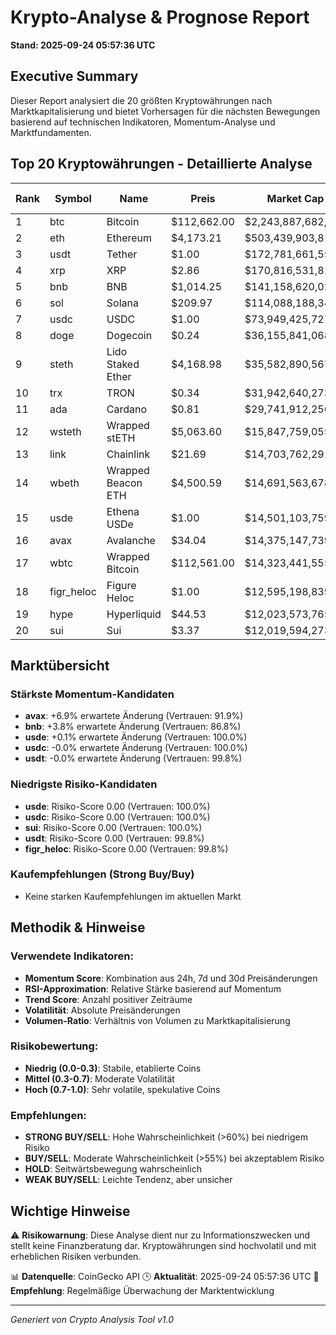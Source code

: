 # Krypto-Analyse & Prognose Report
**Stand: 2025-09-24 05:57:36 UTC**

## Executive Summary

Dieser Report analysiert die 20 größten Kryptowährungen nach Marktkapitalisierung und bietet Vorhersagen für die nächsten Bewegungen basierend auf technischen Indikatoren, Momentum-Analyse und Marktfundamenten.

## Top 20 Kryptowährungen - Detaillierte Analyse

|   Rank | Symbol     | Name               | Preis       | Market Cap         | Wahrscheinlichkeit ↑   | Wahrscheinlichkeit ↓   | Seitwärts   | Erwartete Änderung   | Empfehlung   | Vertrauen   |
|--------|------------|--------------------|-------------|--------------------|------------------------|------------------------|-------------|----------------------|--------------|-------------|
|      1 | btc        | Bitcoin            | $112,662.00 | $2,243,887,682,951 | 35.7%                  | 42.9%                  | 21.4%       | -0.5%                | WEAK SELL    | 99.6%       |
|      2 | eth        | Ethereum           | $4,173.21   | $503,439,903,813   | 26.7%                  | 53.3%                  | 20.0%       | -2.8%                | WEAK SELL    | 98.3%       |
|      3 | usdt       | Tether             | $1.00       | $172,781,661,553   | 36.7%                  | 43.3%                  | 20.0%       | -0.0%                | WEAK SELL    | 99.8%       |
|      4 | xrp        | XRP                | $2.86       | $170,816,531,818   | 35.7%                  | 42.9%                  | 21.4%       | -1.6%                | WEAK SELL    | 97.6%       |
|      5 | bnb        | BNB                | $1,014.25   | $141,158,620,025   | 53.3%                  | 26.7%                  | 20.0%       | +3.8%                | WEAK BUY     | 86.8%       |
|      6 | sol        | Solana             | $209.97     | $114,088,188,349   | 35.7%                  | 42.9%                  | 21.4%       | -2.0%                | WEAK SELL    | 83.0%       |
|      7 | usdc       | USDC               | $1.00       | $73,949,425,727    | 36.7%                  | 43.3%                  | 20.0%       | -0.0%                | WEAK SELL    | 100.0%      |
|      8 | doge       | Dogecoin           | $0.24       | $36,155,841,068    | 35.7%                  | 42.9%                  | 21.4%       | -0.9%                | WEAK SELL    | 97.7%       |
|      9 | steth      | Lido Staked Ether  | $4,168.98   | $35,582,890,567    | 26.7%                  | 53.3%                  | 20.0%       | -2.8%                | WEAK SELL    | 98.2%       |
|     10 | trx        | TRON               | $0.34       | $31,942,640,273    | 35.7%                  | 42.9%                  | 21.4%       | -1.1%                | WEAK SELL    | 95.4%       |
|     11 | ada        | Cardano            | $0.81       | $29,741,912,256    | 26.7%                  | 53.3%                  | 20.0%       | -2.8%                | WEAK SELL    | 97.0%       |
|     12 | wsteth     | Wrapped stETH      | $5,063.60   | $15,847,759,055    | 26.7%                  | 53.3%                  | 20.0%       | -2.8%                | WEAK SELL    | 98.4%       |
|     13 | link       | Chainlink          | $21.69      | $14,703,762,291    | 26.7%                  | 53.3%                  | 20.0%       | -3.3%                | WEAK SELL    | 96.5%       |
|     14 | wbeth      | Wrapped Beacon ETH | $4,500.59   | $14,691,563,678    | 26.7%                  | 53.3%                  | 20.0%       | -2.8%                | WEAK SELL    | 97.7%       |
|     15 | usde       | Ethena USDe        | $1.00       | $14,501,103,759    | 42.9%                  | 35.7%                  | 21.4%       | +0.1%                | WEAK BUY     | 100.0%      |
|     16 | avax       | Avalanche          | $34.04      | $14,375,147,739    | 53.1%                  | 28.1%                  | 18.7%       | +6.9%                | WEAK BUY     | 91.9%       |
|     17 | wbtc       | Wrapped Bitcoin    | $112,561.00 | $14,323,441,555    | 35.7%                  | 42.9%                  | 21.4%       | -0.6%                | WEAK SELL    | 98.8%       |
|     18 | figr_heloc | Figure Heloc       | $1.00       | $12,595,198,839    | 35.7%                  | 42.9%                  | 21.4%       | +nan%                | WEAK SELL    | 99.8%       |
|     19 | hype       | Hyperliquid        | $44.53      | $12,023,573,765    | 26.7%                  | 53.3%                  | 20.0%       | -4.6%                | WEAK SELL    | 64.8%       |
|     20 | sui        | Sui                | $3.37       | $12,019,594,273    | 35.7%                  | 42.9%                  | 21.4%       | -2.3%                | WEAK SELL    | 100.0%      |

## Marktübersicht

### Stärkste Momentum-Kandidaten
- **avax**: +6.9% erwartete Änderung (Vertrauen: 91.9%)
- **bnb**: +3.8% erwartete Änderung (Vertrauen: 86.8%)
- **usde**: +0.1% erwartete Änderung (Vertrauen: 100.0%)
- **usdc**: -0.0% erwartete Änderung (Vertrauen: 100.0%)
- **usdt**: -0.0% erwartete Änderung (Vertrauen: 99.8%)


### Niedrigste Risiko-Kandidaten
- **usde**: Risiko-Score 0.00 (Vertrauen: 100.0%)
- **usdc**: Risiko-Score 0.00 (Vertrauen: 100.0%)
- **sui**: Risiko-Score 0.00 (Vertrauen: 100.0%)
- **usdt**: Risiko-Score 0.00 (Vertrauen: 99.8%)
- **figr_heloc**: Risiko-Score 0.00 (Vertrauen: 99.8%)


### Kaufempfehlungen (Strong Buy/Buy)
- Keine starken Kaufempfehlungen im aktuellen Markt


## Methodik & Hinweise

### Verwendete Indikatoren:
- **Momentum Score**: Kombination aus 24h, 7d und 30d Preisänderungen
- **RSI-Approximation**: Relative Stärke basierend auf Momentum
- **Trend Score**: Anzahl positiver Zeiträume
- **Volatilität**: Absolute Preisänderungen
- **Volumen-Ratio**: Verhältnis von Volumen zu Marktkapitalisierung

### Risikobewertung:
- **Niedrig (0.0-0.3)**: Stabile, etablierte Coins
- **Mittel (0.3-0.7)**: Moderate Volatilität
- **Hoch (0.7-1.0)**: Sehr volatile, spekulative Coins

### Empfehlungen:
- **STRONG BUY/SELL**: Hohe Wahrscheinlichkeit (>60%) bei niedrigem Risiko
- **BUY/SELL**: Moderate Wahrscheinlichkeit (>55%) bei akzeptablem Risiko
- **HOLD**: Seitwärtsbewegung wahrscheinlich
- **WEAK BUY/SELL**: Leichte Tendenz, aber unsicher

## Wichtige Hinweise

⚠️ **Risikowarnung**: Diese Analyse dient nur zu Informationszwecken und stellt keine Finanzberatung dar. Kryptowährungen sind hochvolatil und mit erheblichen Risiken verbunden.

📊 **Datenquelle**: CoinGecko API
🕒 **Aktualität**: 2025-09-24 05:57:36 UTC
🔄 **Empfehlung**: Regelmäßige Überwachung der Marktentwicklung

---
*Generiert von Crypto Analysis Tool v1.0*
